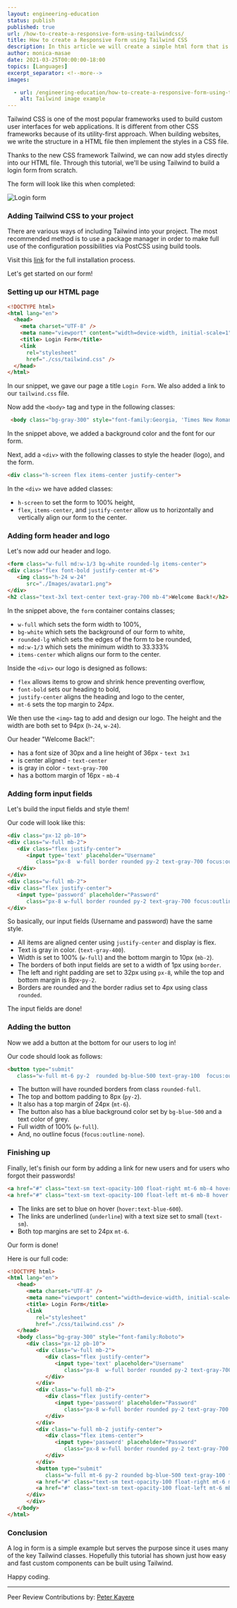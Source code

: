 ```yaml
---
layout: engineering-education
status: publish
published: true
url: /how-to-create-a-responsive-form-using-tailwindcss/
title: How to create a Responsive Form using Tailwind CSS
description: In this article we will create a simple html form that is styled by tailwind css. Tailwind css is a new css framework that focusses on a utility first approach.
author: monica-masae
date: 2021-03-25T00:00:00-18:00
topics: [Languages]
excerpt_separator: <!--more-->
images:

  - url: /engineering-education/how-to-create-a-responsive-form-using-tailwindcss/hero.jpg
    alt: Tailwind image example
---
```

Tailwind CSS is one of the most popular frameworks used to build custom user interfaces for web applications. It is different from other CSS frameworks because of its utility-first approach. When building websites, we write the structure in a HTML file then implement the styles in a CSS file. 
<!--more-->
Thanks to the new CSS framework Tailwind, we can now add styles directly into our HTML file. Through this tutorial, we'll be using Tailwind to build a login form from scratch. 

The form will look like this when completed:

![Login form](/how-to-create-a-responsive-form-using-tailwindcss/form.png)

### Adding Tailwind CSS to your project
There are various ways of including Tailwind into your project. The most recommended method is to use a package manager in order to make full use of the configuration possibilities via PostCSS using build tools.

Visit this [link](https://github.com/section-engineering-education/engineering-education/blob/master/articles/introduction-to-tailwind-css/index.md) for the full installation process.

Let's get started on our form!

### Setting up our HTML page
```html
<!DOCTYPE html>
<html lang="en">
  <head>
    <meta charset="UTF-8" />
    <meta name="viewport" content="width=device-width, initial-scale=1">
    <title> Login Form</title>
    <link 
      rel="stylesheet" 
      href="./css/tailwind.css" />    
  </head>
</html>
```

In our snippet, we gave our page a title `Login Form`. We also added a link to our `tailwind.css` file.

Now add the `<body>` tag and type in the following classes:
```html
 <body class="bg-gray-300" style="font-family:Georgia, 'Times New Roman', Times, serif;">
```

In the snippet above, we added a background color and the font for our form.

Next, add a `<div>` with the following classes to style the header (logo), and the form.

```html
<div class="h-screen flex items-center justify-center">
```

In the `<div>` we have added classes:
- `h-screen` to set the form to 100% height,
- `flex`, `items-center`, and `justify-center` allow us to horizontally and vertically align our form to the center.

### Adding form header and logo  
Let's now add our header and logo.

```html
<form class="w-full md:w-1/3 bg-white rounded-lg items-center">
<div class="flex font-bold justify-center mt-6">
   <img class="h-24 w-24"
      src="./Images/avatar1.png">
</div>
<h2 class="text-3xl text-center text-gray-700 mb-4">Welcome Back!</h2>
```

In the snippet above, the `form` container contains classes;
- `w-full` which sets the form width to 100%,
- `bg-white` which sets the background of our form to white,
- `rounded-lg` which sets the edges of the form to be rounded,
- `md:w-1/3` which sets the minimum width to 33.333%
- `items-center` which aligns our form to the center.
  
Inside the `<div>` our logo is designed as follows:
- `flex` allows items to grow and shrink hence preventing overflow,
- `font-bold` sets our heading to bold,
- `justify-center` aligns the heading and logo to the center,
- `mt-6` sets the top margin to 24px.
  
We then use the `<img>` tag to add and design our logo. The height and the width are both set to 94px (`h-24`, `w-24`).

Our header "Welcome Back!": 
- has a font size of 30px and a line height of 36px - `text 3x1`
- is center aligned - `text-center`
- is gray in color - `text-gray-700`
- has a bottom margin of 16px - `mb-4`

### Adding form input fields
Let's build the input fields and style them!

Our code will look like this:

```html
<div class="px-12 pb-10">
<div class="w-full mb-2">
   <div class="flex justify-center">
      <input type='text' placeholder="Username"
         class="px-8  w-full border rounded py-2 text-gray-700 focus:outline-none items-center" />
   </div>
</div>
<div class="w-full mb-2">
<div class="flex justify-center">   
   <input type='password' placeholder="Password"
      class="px-8 w-full border rounded py-2 text-gray-700 focus:outline-none" />
</div>
```            

So basically, our input fields (Username and password) have the same style.
 - All items are aligned center using `justify-center` and display is flex.   
 - Text is gray in color. (`text-gray-400`).
 - Width is set to 100% (`w-full`) and the bottom margin to 10px (`mb-2`).
 - The borders of both input fields are set to a width of 1px using `border`.
 - The left and right padding are set to 32px using `px-8`, while the top and bottom margin is 8px-`py-2`.
 - Borders are rounded and the border radius set to 4px using class `rounded`.

The input fields are done!

### Adding the button
Now we add a button at the bottom for our users to log in!

Our code should look as follows:

```html
<button type="submit"
   class="w-full mt-6 py-2  rounded bg-blue-500 text-gray-100  focus:outline-none ">Log In</button>
```

- The button will have rounded borders from class `rounded-full`.
- The top and bottom padding to 8px (`py-2`).
- It also has a top margin of 24px (`mt-6`).
- The button also has a blue background color set by `bg-blue-500` and a text color of grey.
- Full width of 100% (`w-full`).
- And, no outline focus (`focus:outline-none`).

### Finishing up
Finally, let's finish our form by adding a link for new users and for users who forgot their passwords!

```html
<a href="#" class="text-sm text-opacity-100 float-right mt-6 mb-4 hover:text-blue-600 underline">Forgot Password?</a>
<a href="#" class="text-sm text-opacity-100 float-left mt-6 mb-8 hover:text-blue-600 underline">Create Account</a>
```

- The links are set to blue on hover (`hover:text-blue-600`).
- The links are underlined (`underline`) with a text size set to small (`text-sm`).
- Both top margins are set to 24px `mt-6`.
  
Our form is done!

Here is our full code:

```html
<!DOCTYPE html>
<html lang="en">
   <head>
      <meta charset="UTF-8" />
      <meta name="viewport" content="width=device-width, initial-scale=1">
      <title> Login Form</title>
      <link 
         rel="stylesheet" 
         href="./css/tailwind.css" />
   </head>
   <body class="bg-gray-300" style="font-family:Roboto">
      <div class="px-12 pb-10">
         <div class="w-full mb-2">
            <div class="flex justify-center">
               <input type='text' placeholder="Username"
                  class="px-8  w-full border rounded py-2 text-gray-700 focus:outline-none items-center" />
            </div>
         </div>
         <div class="w-full mb-2">
            <div class="flex justify-center">   
               <input type='password' placeholder="Password"
                  class="px-8 w-full border rounded py-2 text-gray-700 focus:outline-none" />
            </div>
         </div>
         <div class="w-full mb-2 justify-center">
            <div class="flex items-center">   
               <input type='password' placeholder="Password"
                  class="px-8 w-full border rounded py-2 text-gray-700 focus:outline-none" />
            </div>
         </div>
         <button type="submit"
            class="w-full mt-6 py-2 rounded bg-blue-500 text-gray-100 focus:outline-none">Log In</button>
         <a href="#" class="text-sm text-opacity-100 float-right mt-6 mb-4 hover:text-blue-600 underline">Forgot Password?</a>
         <a href="#" class="text-sm text-opacity-100 float-left mt-6 mb-8 hover:text-blue-600 underline">Create Account</a>
      </div>
      </div>
   </body>
</html>
```

### Conclusion
A log in form is a simple example but serves the purpose since it uses many of the key Tailwind classes. Hopefully this tutorial has shown just how easy and fast custom components can be built using Tailwind.

Happy coding.

---
Peer Review Contributions by: [Peter Kayere](/engineering-education/authors/peter-kayere/)
